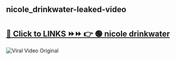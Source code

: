 
 ## nicole_drinkwater-leaked-video 

# <h2><a href="https://clipsfans.com/nicole_drinkwater&ref=git">🔗 Click to LINKS ⏩⏩ 👉 🟢 nicole drinkwater </a></h2>

<a href="https://clipsfans.com/nicole_drinkwater&ref=git" rel="nofollow" data-target="animated-image.originalLink"><img src="https://i.ibb.co.com/xMMVF88/686577567.gif" alt="Viral Video Original" style="max-width: 100%; display: inline-block;" data-target="animated-image.originalImage"></a>

